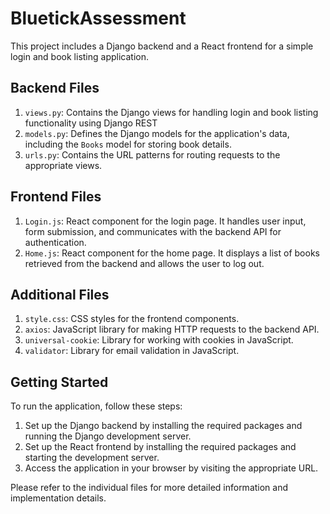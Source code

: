 # BluetickAssessment

This project includes a Django backend and a React frontend for a simple login and book listing application.

## Backend Files

1. `views.py`: Contains the Django views for handling login and book listing functionality using Django REST 
2. `models.py`: Defines the Django models for the application's data, including the `Books` model for storing book details.
3. `urls.py`: Contains the URL patterns for routing requests to the appropriate views.

## Frontend Files

1. `Login.js`: React component for the login page. It handles user input, form submission, and communicates with the backend API for authentication.
2. `Home.js`: React component for the home page. It displays a list of books retrieved from the backend and allows the user to log out.

## Additional Files

1. `style.css`: CSS styles for the frontend components.
2. `axios`: JavaScript library for making HTTP requests to the backend API.
3. `universal-cookie`: Library for working with cookies in JavaScript.
4. `validator`: Library for email validation in JavaScript.

## Getting Started

To run the application, follow these steps:

1. Set up the Django backend by installing the required packages and running the Django development server.
2. Set up the React frontend by installing the required packages and starting the development server.
3. Access the application in your browser by visiting the appropriate URL.

Please refer to the individual files for more detailed information and implementation details.

